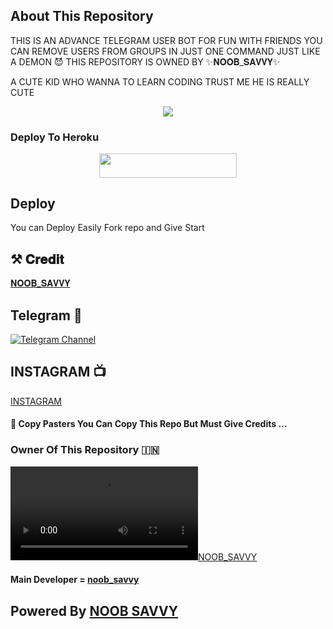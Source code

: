 ## About This Repository 
THIS IS AN ADVANCE TELEGRAM USER BOT FOR FUN WITH FRIENDS YOU CAN REMOVE USERS FROM GROUPS IN JUST ONE COMMAND 
JUST LIKE A DEMON 😈
 THIS REPOSITORY IS OWNED BY ✨𝐍𝐎𝐎𝐁_𝐒𝐀𝐕𝐕𝐘✨
 
 A CUTE KID WHO WANNA TO LEARN CODING TRUST ME HE IS REALLY CUTE 


<p align="center"><a href="https://t.me/✨𝐍𝐎𝐎𝐁_𝐒𝐀𝐕𝐕𝐘✨"><img src="https://te.legra.ph/file/7d886c6c27ceaa36a96c9.png"></a></p>



### Deploy To Heroku


<p align="center"><a href="https://dashboard.heroku.com/new?template=[https://github.com/Noob-savvy/Ban-all-Userbot]"> <img src="https://img.shields.io/badge/Deploy%20On%20Heroku-blue?style=for-the-badge&logo=heroku" width="220" height="38.45"/></a></p>


## Deploy
You can Deploy Easily Fork repo and Give Start 

## ⚒️ 𝐂𝐫𝐞𝐝𝐢𝐭
[𝐍𝐎𝐎𝐁_𝐒𝐀𝐕𝐕𝐘](https://t.me/noob_savvy)

## Telegram 🏪


[![Telegram Channel](https://img.shields.io/badge/Telegram-Channel-brightgreen)](https://t.me/noob_savvy_official)

## INSTAGRAM 📺

[INSTAGRAM](https://www.instagram.com/noob_savvy)




#### 🥺 Copy Pasters You Can Copy This Repo But Must Give Credits ...

###  Owner Of This Repository 🇮🇳
[![NOOB_SAVVY](https://te.legra.ph/file/374de46e864e19814a6c0.mp4)](https://t.me/noob_savvy)


#### Main Developer = [noob_savvy](https://t.me/noob_savvy)



## Powered By [NOOB SAVVY ](https://t.me/noob_savvy) 
